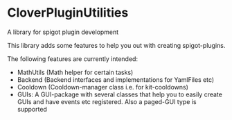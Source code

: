 # CloverPluginUtilities
A library for spigot plugin development

This library adds some features to help you out with creating spigot-plugins.

The following features are currently intended:
- MathUtils (Math helper for certain tasks)
- Backend (Backend interfaces and implementations for YamlFiles etc)
- Cooldown (Cooldown-manager class i.e. for kit-cooldowns)
- GUIs: A GUI-package with several classes that help you to easily create GUIs and have events etc registered. Also a paged-GUI type is supported
